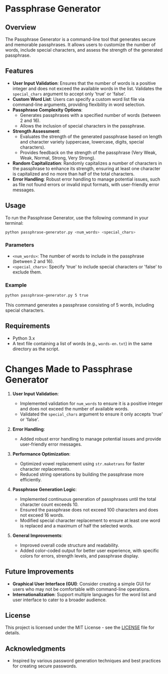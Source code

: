 # Passphrase Generator

## Overview

The Passphrase Generator is a command-line tool that generates secure and memorable passphrases. It allows users to customize the number of words, include special characters, and assess the strength of the generated passphrase.

## Features

- **User Input Validation**: Ensures that the number of words is a positive integer and does not exceed the available words in the list. Validates the `special_chars` argument to accept only 'true' or 'false'.
- **Custom Word List**: Users can specify a custom word list file via command-line arguments, providing flexibility in word selection.
- **Passphrase Complexity Options**:
  - Generates passphrases with a specified number of words (between 2 and 16).
  - Allows the inclusion of special characters in the passphrase.
- **Strength Assessment**:
  - Evaluates the strength of the generated passphrase based on length and character variety (uppercase, lowercase, digits, special characters).
  - Provides feedback on the strength of the passphrase (Very Weak, Weak, Normal, Strong, Very Strong).
- **Random Capitalization**: Randomly capitalizes a number of characters in the passphrase to enhance its strength, ensuring at least one character is capitalized and no more than half of the total characters.
- **Error Handling**: Robust error handling to manage potential issues, such as file not found errors or invalid input formats, with user-friendly error messages.

## Usage

To run the Passphrase Generator, use the following command in your terminal:

```bash
python passphrase-generator.py <num_words> <special_chars>
```

### Parameters

- `<num_words>`: The number of words to include in the passphrase (between 2 and 16).
- `<special_chars>`: Specify 'true' to include special characters or 'false' to exclude them.

### Example

```bash
python passphrase-generator.py 5 true
```

This command generates a passphrase consisting of 5 words, including special characters.

## Requirements

- Python 3.x
- A text file containing a list of words (e.g., `words-en.txt`) in the same directory as the script.

# Changes Made to Passphrase Generator

1. **User Input Validation**:
   - Implemented validation for `num_words` to ensure it is a positive integer and does not exceed the number of available words.
   - Validated the `special_chars` argument to ensure it only accepts 'true' or 'false'.

2. **Error Handling**:
   - Added robust error handling to manage potential issues and provide user-friendly error messages.

3. **Performance Optimization**:
   - Optimized vowel replacement using `str.maketrans` for faster character replacements.
   - Reduced string operations by building the passphrase more efficiently.

4. **Passphrase Generation Logic**:
   - Implemented continuous generation of passphrases until the total character count exceeds 10.
   - Ensured the passphrase does not exceed 100 characters and does not exceed 16 words.
   - Modified special character replacement to ensure at least one word is replaced and a maximum of half the selected words.

5. **General Improvements**:
   - Improved overall code structure and readability.
   - Added color-coded output for better user experience, with specific colors for errors, strength levels, and passphrase display.

## Future Improvements

- **Graphical User Interface (GUI)**: Consider creating a simple GUI for users who may not be comfortable with command-line operations.
- **Internationalization**: Support multiple languages for the word list and user interface to cater to a broader audience.

## License

This project is licensed under the MIT License - see the [LICENSE](LICENSE) file for details.

## Acknowledgments

- Inspired by various password generation techniques and best practices for creating secure passwords.
